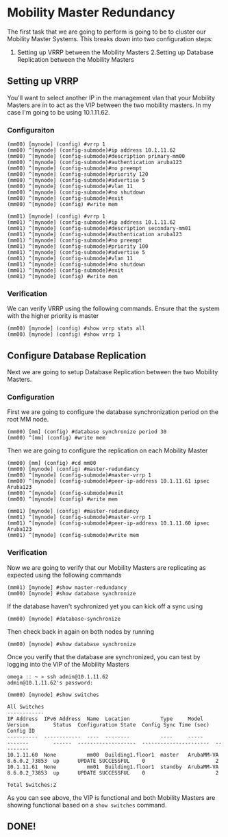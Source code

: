 # Mobility Master Redundancy

The first task that we are going to perform is going to be to cluster our Mobility Master Systems. This breaks down into two configuration steps:

1. Setting up VRRP between the Mobility Masters
2.Setting up Database Replication between the Mobility Masters

## Setting up VRRP

You'll want to select another IP in the management vlan that your Mobility Masters are in to act as the VIP between the two mobility masters. In my case I'm going to be using 10.1.11.62.

### Configuraiton

```
(mm00) [mynode] (config) #vrrp 1
(mm00) ^[mynode] (config-submode)#ip address 10.1.11.62
(mm00) ^[mynode] (config-submode)#description primary-mm00
(mm00) ^[mynode] (config-submode)#authentication aruba123
(mm00) ^[mynode] (config-submode)#no preempt
(mm00) ^[mynode] (config-submode)#priority 120
(mm00) ^[mynode] (config-submode)#advertise 5
(mm00) ^[mynode] (config-submode)#vlan 11
(mm00) ^[mynode] (config-submode)#no shutdown
(mm00) ^[mynode] (config-submode)#exit
(mm00) ^[mynode] (config) #write mem
```

```
(mm01) [mynode] (config) #vrrp 1
(mm01) ^[mynode] (config-submode)#ip address 10.1.11.62
(mm01) ^[mynode] (config-submode)#description secondary-mm01
(mm01) ^[mynode] (config-submode)#authentication aruba123
(mm01) ^[mynode] (config-submode)#no preempt
(mm01) ^[mynode] (config-submode)#priority 100
(mm01) ^[mynode] (config-submode)#advertise 5
(mm01) ^[mynode] (config-submode)#vlan 11
(mm01) ^[mynode] (config-submode)#no shutdown
(mm01) ^[mynode] (config-submode)#exit
(mm01) ^[mynode] (config) #write mem
```

### Verification

We can verify VRRP using the following commands. Ensure that the system with the higher priority is master

```
(mm00) [mynode] (config) #show vrrp stats all
(mm00) [mynode] (config) #show vrrp 1
```

## Configure Database Replication

Next we are going to setup Database Replication between the two Mobility Masters.

### Configuration

First we are going to configure the database synchronization period on the root MM node.

```
(mm00) [mm] (config) #database synchronize period 30
(mm00) ^[mm] (config) #write mem
```

Then we are going to configure the replication on each Mobility Master

```
(mm00) [mm] (config) #cd mm00
(mm00) [mynode] (config) #master-redundancy
(mm00) ^[mynode] (config-submode)#master-vrrp 1
(mm00) ^[mynode] (config-submode)#peer-ip-address 10.1.11.61 ipsec Aruba123
(mm00) ^[mynode] (config-submode)#exit
(mm00) ^[mynode] (config) #write mem
```

```
(mm01) [mynode] (config) #master-redundancy
(mm01) ^[mynode] (config-submode)#master-vrrp 1
(mm01) ^[mynode] (config-submode)#peer-ip-address 10.1.11.60 ipsec Aruba123
(mm01) ^[mynode] (config-submode)#write mem
```

### Verification

Now we are going to verify that our Mobility Masters are replicating as expected using the following commands

```
(mm01) [mynode] #show master-redundancy
(mm00) [mynode] #show database synchronize
```

If the database haven't sychronized yet you can kick off a sync using

```
(mm00) [mynode] #database-synchronize
```

Then check back in again on both nodes by running

```
(mm00) [mynode] #show database synchronize
```

Once you verify that the database are synchronized, you can test by logging into the VIP of the Mobility Masters

```
omega :: ~ » ssh admin@10.1.11.62
admin@10.1.11.62's password:

(mm00) [mynode] #show switches

All Switches
------------
IP Address  IPv6 Address  Name  Location          Type     Model       Version        Status  Configuration State  Config Sync Time (sec)  Config ID
----------  ------------  ----  --------          ----     -----       -------        ------  -------------------  ----------------------  ---------
10.1.11.60  None          mm00  Building1.floor1  master   ArubaMM-VA  8.6.0.2_73853  up      UPDATE SUCCESSFUL    0                       2
10.1.11.61  None          mm01  Building1.floor1  standby  ArubaMM-VA  8.6.0.2_73853  up      UPDATE SUCCESSFUL    0                       2

Total Switches:2
```

As you can see above, the VIP is functional and both Mobility Masters are showing functional based on a `show switches` command.

## DONE!